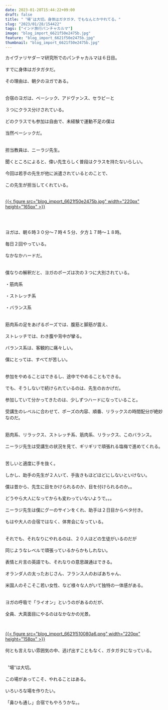 ```yaml
---
date: 2023-01-28T15:44:22+09:00
draft: false
title: "〝場″は大切。身体はガタガタ、でもなんとかやれてる。"
slug: "2023/01/28/154422"
tags: ["インド旅行パンチャカルマ"]
image: "blog_import_6621f50e2475b.jpg"
feature: "blog_import_6621f50e2475b.jpg"
thumbnail: "blog_import_6621f50e2475b.jpg"
---
```

<p>カイヴァリヤダーマ研究所でのパンチャカルマは６日目。<br/><br/>すでに身体はガタガタだ。<br/><br/>その理由は、朝夕のヨガである。<br/><br/><br/>合宿のヨガは、ベーシック、アドヴァンス、セラピーと<br/><br/>３つにクラス分けされている。<br/><br/>どのクラスでも参加は自由で、未経験で運動不足の僕は<br/><br/>当然ベーシックだ。<br/><br/><br/>担当教員は、ニーラジ先生。<br/><br/>聞くところによると、偉い先生らしく普段はクラスを持たないらしい。<br/><br/>今回は若手の先生が他に派遣されているとのことで、<br/><br/>この先生が担当してくれている。<br/><br/><br/><a href="blog_import_6621f50e2475b.jpg">{{< figure src="blog_import_6621f50e2475b.jpg" width="220px" height="165px" >}}</a></p><p> </p><p><br/>ヨガは、朝６時３０分～７時４５分、夕方１７時～１８時。<br/><br/>毎日２回やっている。<br/><br/>なかなかハードだ。<br/><br/><br/>僕なりの解釈だと、ヨガのポーズは次の３つに大別されている。<br/><br/>・筋肉系　<br/><br/>・ストレッチ系<br/><br/>・バランス系<br/><br/><br/>筋肉系の足をあげるポーズでは、腹筋と脚筋が震え、<br/><br/>ストレッチでは、わき腹や背中が攣る。<br/><br/>バランス系は、客観的に痛々しい。<br/><br/>僕にとっては、すべてが苦しい。<br/><br/><br/>参加をやめることはできるし、途中でやめることもできる。<br/><br/>でも、そうしないで続けられているのは、先生のおかげだ。<br/><br/>参加していて分かってきたのは、少しずつハードになっていること。<br/><br/>受講生のレベルに合わせて、ポーズの内容、順番、リラックスの時間配分が絶妙なのだ。<br/><br/><br/>筋肉系、リラックス、ストレッチ系、筋肉系、リラックス、このバランス。<br/><br/>ニーラジ先生は受講生の状況を見て、ギリギリで頑張れる塩梅で進めてくれる。<br/><br/><br/>苦しいと適度に手を抜く。<br/><br/>しかし、助手の先生が２人いて、手抜きもほどほどにしないといけない。<br/><br/>僕は昔から、先生に目をかけられるのか、目を付けられるのか。。<br/><br/>どうやら大人になってからも変わっていないようで。。。<br/><br/>ニーラジ先生は僕にグーのサインをくれ、助手は２日目からベタ付き。<br/><br/>もはや大人の合宿ではなく、体育会になっている。<br/><br/><br/>それでも、それなりにやれるのは、２０人ほどの生徒がいるのだが<br/><br/>同じようなレベルで頑張っているからかもしれない。<br/><br/>表情と片言の英語でも、それなりの意思疎通はできる。<br/><br/>オランダ人の太ったおじさん、フランス人のおばあちゃん、<br/><br/>米国人のそこそこ若い女性、など様々な人がいて独特の一体感がある。<br/><br/><br/>ヨガの呼吸で「ライオン」というのがあるのだが、<br/><br/>全員、大真面目にやるのはなかなかの光景。</p><p> </p><p><a href="blog_import_6621f510080a6.png">{{< figure src="blog_import_6621f510080a6.png" width="220px" height="158px" >}}</a><br/><br/>何とも言えない雰囲気の中、逃げ出すこともなく、ガタガタになっている。<br/><br/><br/>〝場″は大切。<br/><br/>この場があってこそ、やれることはある。<br/><br/>いろいろな場を作りたい。<br/><br/>「鼻ひも通し」合宿でもやろうかな。。<br/> </p>

